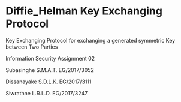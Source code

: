 # Diffie_Helman Key Exchanging Protocol
 Key Exchanging Protocol for exchanging a generated symmetric Key between Two Parties
 
 Information Security
 Assignment 02
 
 Subasinghe S.M.A.T.  EG/2017/3052
 
 Dissanayake S.D.L.K. EG/2017/3111
 
 Siwrathne L.R.L.D.   EG/2017/3247
